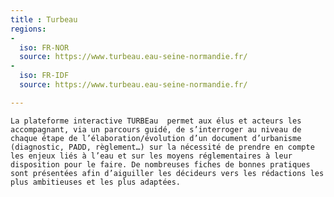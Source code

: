 ```yaml
---
title : Turbeau
regions:
-
  iso: FR-NOR
  source: https://www.turbeau.eau-seine-normandie.fr/
-
  iso: FR-IDF
  source: https://www.turbeau.eau-seine-normandie.fr/

---
```


    La plateforme interactive TURBEau  permet aux élus et acteurs les accompagnant, via un parcours guidé, de s’interroger au niveau de chaque étape de l’élaboration/évolution d’un document d’urbanisme (diagnostic, PADD, règlement…) sur la nécessité de prendre en compte les enjeux liés à l’eau et sur les moyens réglementaires à leur disposition pour le faire. De nombreuses fiches de bonnes pratiques sont présentées afin d’aiguiller les décideurs vers les rédactions les plus ambitieuses et les plus adaptées.
